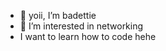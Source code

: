 - 👋 yoii, I’m badettie
- 👀 I’m interested in networking
-  I want to learn how to code hehe


<!---
badettie/badettie is a ✨ special ✨ repository because its `README.md` (this file) appears on your GitHub profile.
You can click the Preview link to take a look at your changes.
--->
